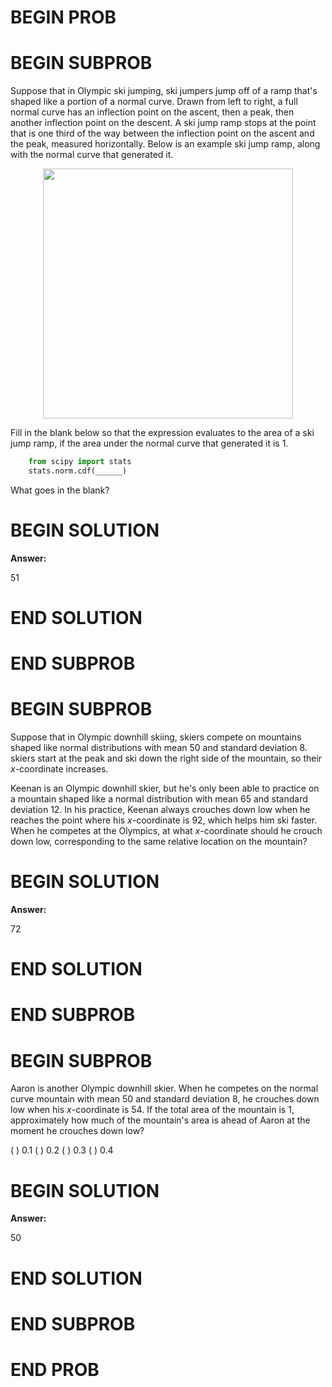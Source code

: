 # BEGIN PROB

# BEGIN SUBPROB

Suppose that in Olympic ski jumping, ski jumpers jump off of a ramp
that's shaped like a portion of a normal curve. Drawn from left to
right, a full normal curve has an inflection point on the ascent, then a
peak, then another inflection point on the descent. A ski jump ramp
stops at the point that is one third of the way between the inflection
point on the ascent and the peak, measured horizontally. Below is an
example ski jump ramp, along with the normal curve that generated it.

<center><img src='../assets/images/wi24-final/skijump.jpg' width=400></center>


Fill in the blank below so that the expression evaluates to the area of
a ski jump ramp, if the area under the normal curve that generated it is
1.
```py
    from scipy import stats
    stats.norm.cdf(______)
```
What goes in the blank?

# BEGIN SOLUTION
**Answer:** 

<average>51</average>

# END SOLUTION

# END SUBPROB

# BEGIN SUBPROB

Suppose that in Olympic downhill skiing, skiers compete on mountains
shaped like normal distributions with mean 50 and standard deviation 8.
skiers start at the peak and ski down the right side of the mountain, so
their $x$-coordinate increases.

Keenan is an Olympic downhill skier, but he's only been able to practice
on a mountain shaped like a normal distribution with mean 65 and
standard deviation 12. In his practice, Keenan always crouches down low
when he reaches the point where his $x$-coordinate is 92, which helps
him ski faster. When he competes at the Olympics, at what $x$-coordinate
should he crouch down low, corresponding to the same relative location
on the mountain?

# BEGIN SOLUTION
**Answer:** 

<average>72</average>

# END SOLUTION

# END SUBPROB

# BEGIN SUBPROB

Aaron is another Olympic downhill skier. When he competes on the normal
curve mountain with mean 50 and standard deviation 8, he crouches down
low when his $x$-coordinate is $54$. If the total area of the mountain
is 1, approximately how much of the mountain's area is ahead of Aaron at
the moment he crouches down low?

( ) 0.1
( ) 0.2
( ) 0.3
( ) 0.4

# BEGIN SOLUTION
**Answer:** 

<average>50</average>

# END SOLUTION

# END SUBPROB

# END PROB